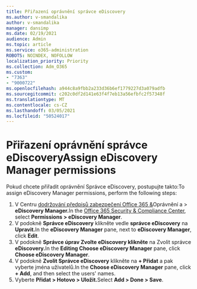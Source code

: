 ```yaml
---
title: Přiřazení oprávnění správce eDiscovery
ms.author: v-smandalika
author: v-smandalika
manager: dansimp
ms.date: 02/19/2021
audience: Admin
ms.topic: article
ms.service: o365-administration
ROBOTS: NOINDEX, NOFOLLOW
localization_priority: Priority
ms.collection: Adm_O365
ms.custom:
- "7363"
- "9000722"
ms.openlocfilehash: a944c8a9fbb2a233d36b6ef1779227d3a079adfb
ms.sourcegitcommit: c202c0df2d141e63f4f7eb13a56efbfc2f57348f
ms.translationtype: MT
ms.contentlocale: cs-CZ
ms.lasthandoff: 03/05/2021
ms.locfileid: "50524017"
---
```

# <a name="assign-ediscovery-manager-permissions"></a><span data-ttu-id="1d0e3-102">Přiřazení oprávnění správce eDiscovery</span><span class="sxs-lookup"><span data-stu-id="1d0e3-102">Assign eDiscovery Manager permissions</span></span>

<span data-ttu-id="1d0e3-103">Pokud chcete přiřadit oprávnění Správce eDiscovery, postupujte takto:</span><span class="sxs-lookup"><span data-stu-id="1d0e3-103">To assign eDiscovery Manager permissions, perform the following steps:</span></span>

1. <span data-ttu-id="1d0e3-104">V Centru [dodržování předpisů zabezpečení Office 365 &](https://sip.protection.office.com/)Oprávnění a > **eDiscovery Manager.**</span><span class="sxs-lookup"><span data-stu-id="1d0e3-104">In the [Office 365 Security & Compliance Center](https://sip.protection.office.com/), select **Permissions > eDiscovery Manager**.</span></span>
2. <span data-ttu-id="1d0e3-105">V podokně **Správce eDiscovery** klikněte vedle **správce eDiscovery** na **Upravit.**</span><span class="sxs-lookup"><span data-stu-id="1d0e3-105">In the **eDiscovery Manager** pane, next to **eDiscovery Manager**, click **Edit**.</span></span>
3. <span data-ttu-id="1d0e3-106">V podokně **Správce úprav Zvolte eDiscovery klikněte** na Zvolit správce **eDiscovery.**</span><span class="sxs-lookup"><span data-stu-id="1d0e3-106">In the **Editing Choose eDiscovery Manager** pane, click **Choose eDiscovery Manager**.</span></span>
4. <span data-ttu-id="1d0e3-107">V podokně **Zvolit Správce eDiscovery** klikněte na **+ Přidat** a pak vyberte jména uživatelů.</span><span class="sxs-lookup"><span data-stu-id="1d0e3-107">In the **Choose eDiscovery Manager** pane, click **+ Add**, and then select the users' names.</span></span>
5. <span data-ttu-id="1d0e3-108">Vyberte **Přidat > Hotovo > Uložit.**</span><span class="sxs-lookup"><span data-stu-id="1d0e3-108">Select **Add > Done > Save**.</span></span>